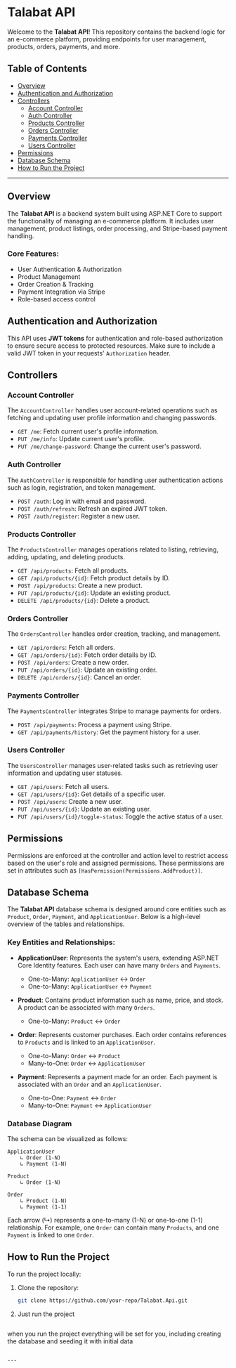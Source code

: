 # Talabat API

Welcome to the **Talabat API**! This repository contains the backend logic for an e-commerce platform, providing endpoints for user management, products, orders, payments, and more.

## Table of Contents

- [Overview](#overview)
- [Authentication and Authorization](#authentication-and-authorization)
- [Controllers](#controllers)
  - [Account Controller](#account-controller)
  - [Auth Controller](#auth-controller)
  - [Products Controller](#products-controller)
  - [Orders Controller](#orders-controller)
  - [Payments Controller](#payments-controller)
  - [Users Controller](#users-controller)
- [Permissions](#permissions)
- [Database Schema](#database-schema)
- [How to Run the Project](#how-to-run-the-project)

---

## Overview

The **Talabat API** is a backend system built using ASP.NET Core to support the functionality of managing an e-commerce platform. It includes user management, product listings, order processing, and Stripe-based payment handling.

### Core Features:
- User Authentication & Authorization
- Product Management
- Order Creation & Tracking
- Payment Integration via Stripe
- Role-based access control

## Authentication and Authorization

This API uses **JWT tokens** for authentication and role-based authorization to ensure secure access to protected resources. Make sure to include a valid JWT token in your requests' `Authorization` header.

## Controllers

### Account Controller

The `AccountController` handles user account-related operations such as fetching and updating user profile information and changing passwords.

- `GET /me`: Fetch current user's profile information.
- `PUT /me/info`: Update current user's profile.
- `PUT /me/change-password`: Change the current user's password.

### Auth Controller

The `AuthController` is responsible for handling user authentication actions such as login, registration, and token management.

- `POST /auth`: Log in with email and password.
- `POST /auth/refresh`: Refresh an expired JWT token.
- `POST /auth/register`: Register a new user.

### Products Controller

The `ProductsController` manages operations related to listing, retrieving, adding, updating, and deleting products.

- `GET /api/products`: Fetch all products.
- `GET /api/products/{id}`: Fetch product details by ID.
- `POST /api/products`: Create a new product.
- `PUT /api/products/{id}`: Update an existing product.
- `DELETE /api/products/{id}`: Delete a product.

### Orders Controller

The `OrdersController` handles order creation, tracking, and management.

- `GET /api/orders`: Fetch all orders.
- `GET /api/orders/{id}`: Fetch order details by ID.
- `POST /api/orders`: Create a new order.
- `PUT /api/orders/{id}`: Update an existing order.
- `DELETE /api/orders/{id}`: Cancel an order.

### Payments Controller

The `PaymentsController` integrates Stripe to manage payments for orders.

- `POST /api/payments`: Process a payment using Stripe.
- `GET /api/payments/history`: Get the payment history for a user.
  
### Users Controller

The `UsersController` manages user-related tasks such as retrieving user information and updating user statuses.

- `GET /api/users`: Fetch all users.
- `GET /api/users/{id}`: Get details of a specific user.
- `POST /api/users`: Create a new user.
- `PUT /api/users/{id}`: Update an existing user.
- `PUT /api/users/{id}/toggle-status`: Toggle the active status of a user.
  
## Permissions

Permissions are enforced at the controller and action level to restrict access based on the user's role and assigned permissions. These permissions are set in attributes such as `[HasPermission(Permissions.AddProduct)]`.

## Database Schema

The **Talabat API** database schema is designed around core entities such as `Product`, `Order`, `Payment`, and `ApplicationUser`. Below is a high-level overview of the tables and relationships.

### Key Entities and Relationships:

- **ApplicationUser**: Represents the system's users, extending ASP.NET Core Identity features. Each user can have many `Orders` and `Payments`.
  
  - One-to-Many: `ApplicationUser` ↔ `Order`
  - One-to-Many: `ApplicationUser` ↔ `Payment`

- **Product**: Contains product information such as name, price, and stock. A product can be associated with many `Orders`.
  
  - One-to-Many: `Product` ↔ `Order`

- **Order**: Represents customer purchases. Each order contains references to `Products` and is linked to an `ApplicationUser`.
  
  - One-to-Many: `Order` ↔ `Product`
  - Many-to-One: `Order` ↔ `ApplicationUser`

- **Payment**: Represents a payment made for an order. Each payment is associated with an `Order` and an `ApplicationUser`.

  - One-to-One: `Payment` ↔ `Order`
  - Many-to-One: `Payment` ↔ `ApplicationUser`

### Database Diagram

The schema can be visualized as follows:

```plaintext
ApplicationUser
    ↳ Order (1-N)
    ↳ Payment (1-N)

Product
    ↳ Order (1-N)

Order
    ↳ Product (1-N)
    ↳ Payment (1-1)
```

Each arrow (↳) represents a one-to-many (1-N) or one-to-one (1-1) relationship. For example, one `Order` can contain many `Products`, and one `Payment` is linked to one `Order`.

## How to Run the Project

To run the project locally:

1. Clone the repository:
   ```bash
   git clone https://github.com/your-repo/Talabat.Api.git
   ```

2. Just run the project
   ```bash
  when you run the project everything will be set for you, including creating the database and seeding it with initial data
   ```

---

